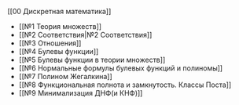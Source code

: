 [[00 Дискретная математика]]

- [[№1 Теория множеств]]
- [[№2 Соответствия|№2 Соответствия]]
- [[№3 Отношения]]
- [[№4 Булевы функции]]
- [[№5 Булевы функции в теории множеств]]
- [[№6 Нормальные формулы булевых функций и полиномы]]
- [[№7 Полином Жегалкина]]
- [[№8 Функциональная полнота и замкнутость. Классы Поста]]
- [[№9 Минимализация ДНФ(и КНФ)]]